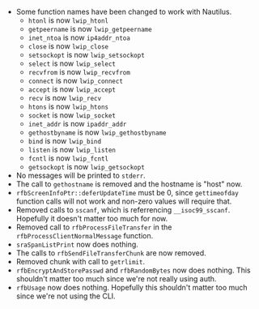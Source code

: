 
- Some function names have been changed to work with Nautilus.
  - `htonl` is now `lwip_htonl`
  - `getpeername` is now `lwip_getpeername`
  - `inet_ntoa` is now `ip4addr_ntoa`
  - `close` is now `lwip_close`
  - `setsockopt` is now `lwip_setsockopt`
  - `select` is now `lwip_select`
  - `recvfrom` is now `lwip_recvfrom`
  - `connect` is now `lwip_connect`
  - `accept` is now `lwip_accept`
  - `recv` is now `lwip_recv`
  - `htons` is now `lwip_htons`
  - `socket` is now `lwip_socket`
  - `inet_addr` is now `ipaddr_addr`
  - `gethostbyname` is now `lwip_gethostbyname`
  - `bind` is now `lwip_bind`
  - `listen` is now `lwip_listen`
  - `fcntl` is now `lwip_fcntl`
  - `getsockopt` is now `lwip_getsockopt`
- No messages will be printed to `stderr`.
- The call to `gethostname` is removed and the hostname is "host" now.
- `rfbScreenInfoPtr::deferUpdateTime` must be 0, since `gettimeofday` function calls will not work and non-zero values will require that.
- Removed calls to `sscanf`, which is referrencing `__isoc99_sscanf`. Hopefully it doesn't matter too much for now.
- Removed call to `rfbProcessFileTransfer` in the `rfbProcessClientNormalMessage` function.
- `sraSpanListPrint` now does nothing.
- The calls to `rfbSendFileTransferChunk` are now removed.
- Removed chunk with call to `getrlimit`.
- `rfbEncryptAndStorePasswd` and `rfbRandomBytes` now does nothing. This shouldn't matter too much since we're not really using auth.
- `rfbUsage` now does nothing. Hopefully this shouldn't matter too much since we're not using the CLI.
